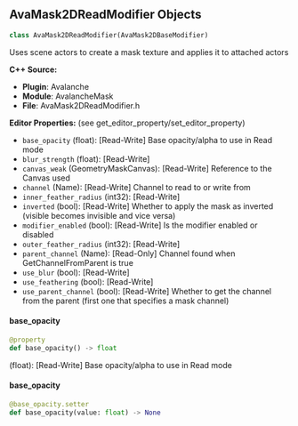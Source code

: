 ## AvaMask2DReadModifier Objects

```python
class AvaMask2DReadModifier(AvaMask2DBaseModifier)
```

Uses scene actors to create a mask texture and applies it to attached actors

**C++ Source:**

- **Plugin**: Avalanche
- **Module**: AvalancheMask
- **File**: AvaMask2DReadModifier.h

**Editor Properties:** (see get_editor_property/set_editor_property)

- ``base_opacity`` (float):  [Read-Write] Base opacity/alpha to use in Read mode
- ``blur_strength`` (float):  [Read-Write]
- ``canvas_weak`` (GeometryMaskCanvas):  [Read-Write] Reference to the Canvas used
- ``channel`` (Name):  [Read-Write] Channel to read to or write from
- ``inner_feather_radius`` (int32):  [Read-Write]
- ``inverted`` (bool):  [Read-Write] Whether to apply the mask as inverted (visible becomes invisible and vice versa)
- ``modifier_enabled`` (bool):  [Read-Write] Is the modifier enabled or disabled
- ``outer_feather_radius`` (int32):  [Read-Write]
- ``parent_channel`` (Name):  [Read-Only] Channel found when GetChannelFromParent is true
- ``use_blur`` (bool):  [Read-Write]
- ``use_feathering`` (bool):  [Read-Write]
- ``use_parent_channel`` (bool):  [Read-Write] Whether to get the channel from the parent (first one that specifies a mask channel)

<a id="unreal.AvaMask2DReadModifier.base_opacity"></a>

#### base_opacity

```python
@property
def base_opacity() -> float
```

(float):  [Read-Write] Base opacity/alpha to use in Read mode

<a id="unreal.AvaMask2DReadModifier.base_opacity"></a>

#### base_opacity

```python
@base_opacity.setter
def base_opacity(value: float) -> None
```

<a id="unreal.AvaMask2DWriteModifier"></a>